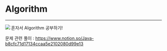 # Algorithm
---
<img align='left' src="http://mazassumnida.wtf/api/v2/generate_badge?boj=lch9502">
혼자서 Algorithm 공부하기!



문제 관련 풀이 : https://www.notion.so/Java-b8cfc71d17134ccaa5e2102080d99e13
